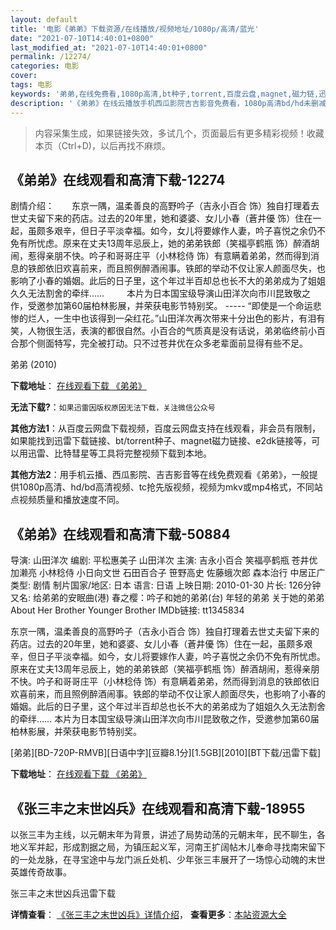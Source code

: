 ```yaml
---
layout: default
title: '电影《弟弟》下载资源/在线播放/视频地址/1080p/高清/蓝光'
date: "2021-07-10T14:40:01+0800"
last_modified_at: "2021-07-10T14:40:01+0800"
permalink: /12274/
categories: 电影
cover:
tags: 电影
keywords: '弟弟,在线免费看,1080p高清,bt种子,torrent,百度云盘,magnet,磁力链,迅雷下载资源'
description: '《弟弟》在线云播放手机西瓜影院吉吉影音免费看，1080p高清bd/hd未删减完整版和tc抢先枪版，mkv/mp4格式，附带bt/torrent种子、magnet/磁力链、百度云盘、网盘资源迅雷下载链接'
---
```


>内容采集生成，如果链接失效，多试几个，页面最后有更多精彩视频！收藏本页（Ctrl+D)，以后再找不麻烦。


## 《弟弟》在线观看和高清下载-12274

剧情介绍：　　东京一隅，温柔善良的高野吟子（吉永小百合 饰）独自打理着去世丈夫留下来的药店。过去的20年里，她和婆婆、女儿小春（蒼井優 饰）住在一起，虽颇多艰辛，但日子平淡幸福。如今，女儿将要嫁作人妻，吟子喜悦之余仍不免有所忧虑。原来在丈夫13周年忌辰上，她的弟弟铁郎（笑福亭鹤瓶 饰）醉酒胡闹，惹得亲朋不快。吟子和哥哥庄平（小林稔侍 饰）有意瞒着弟弟，然而得到消息的铁郎依旧欢喜前来，而且照例醉酒闹事。铁郎的举动不仅让家人颜面尽失，也影响了小春的婚姻。此后的日子里，这个年过半百却总也长不大的弟弟成为了姐姐久久无法割舍的牵绊……  　　本片为日本国宝级导演山田洋次向市川昆致敬之作，受邀参加第60届柏林影展，并荣获电影节特别奖。 ----- “即使是一个命运悲惨的烂人，一生中也该得到一朵红花。”山田洋次再次带来十分出色的影片，有泪有笑，人物很生活，表演的都很自然。小百合的气质真是没有话说，弟弟临终前小百合那个侧面特写，完全被打动。只不过苍井优在众多老辈面前显得有些不足。


弟弟 (2010)

**下载地址**： [在线观看下载 《弟弟》](https://www.btbtdy.me/btdy/dy7093.html) 


**无法下载?**：`如果迅雷因版权原因无法下载，关注微信公众号 `

**其他方法1**：从百度云网盘下载视频，百度云网盘支持在线观看，非会员有限制，如果能找到迅雷下载链接、bt/torrent种子、magnet磁力链接、e2dk链接等，可以用迅雷、比特彗星等工具将完整视频下载到本地。

**其他方法2**：用手机云播、西瓜影院、吉吉影音等在线免费观看《弟弟》，一般提供1080p高清、hd/bd高清视频、tc抢先版视频，视频为mkv或mp4格式，不同站点视频质量和播放速度不同。


## 《弟弟》在线观看和高清下载-50884

导演: 山田洋次 编剧: 平松惠美子 山田洋次 主演: 吉永小百合 笑福亭鹤瓶 苍井优 加濑亮 小林稔侍 小日向文世 石田百合子 笹野高史 佐藤蛾次郎 森本治行 中居正广 类型: 剧情 制片国家/地区: 日本 语言: 日语 上映日期: 2010-01-30 片长: 126分钟 又名: 给弟弟的安眠曲(港) 春之樱：吟子和她的弟弟(台) 年轻的弟弟 关于她的弟弟 About Her Brother Younger Brother IMDb链接: tt1345834

东京一隅，温柔善良的高野吟子（吉永小百合 饰）独自打理着去世丈夫留下来的药店。过去的20年里，她和婆婆、女儿小春（蒼井優 饰）住在一起，虽颇多艰辛，但日子平淡幸福。如今，女儿将要嫁作人妻，吟子喜悦之余仍不免有所忧虑。原来在丈夫13周年忌辰上，她的弟弟铁郎（笑福亭鹤瓶 饰）醉酒胡闹，惹得亲朋不快。吟子和哥哥庄平（小林稔侍 饰）有意瞒着弟弟，然而得到消息的铁郎依旧欢喜前来，而且照例醉酒闹事。铁郎的举动不仅让家人颜面尽失，也影响了小春的婚姻。此后的日子里，这个年过半百却总也长不大的弟弟成为了姐姐久久无法割舍的牵绊…… 本片为日本国宝级导演山田洋次向市川昆致敬之作，受邀参加第60届柏林影展，并荣获电影节特别奖。


[弟弟][BD-720P-RMVB][日语中字][豆瓣8.1分][1.5GB][2010][BT下载/迅雷下载]

**下载地址**： [在线观看下载 《弟弟》](https://www.btdx8.com/torrent/about_her_brother_2010.html) 


## 《张三丰之末世凶兵》在线观看和高清下载-18955

以张三丰为主线，以元朝末年为背景，讲述了局势动荡的元朝末年，民不聊生，各地义军并起，形成割据之局，为镇压起义军，河南王扩阔帖木儿奉命寻找南宋留下的一处龙脉，在寻宝途中与龙门派丘处机、少年张三丰展开了一场惊心动魄的末世英雄传奇故事。


张三丰之末世凶兵迅雷下载

**详情查看**： [《张三丰之末世凶兵》详情介绍](/movie/18955/)， **查看更多**：[本站资源大全](/movie/t/all/)


